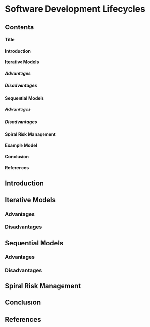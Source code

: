 # Software Development Lifecycles
## Contents
#### Title
#### Introduction
#### Iterative Models
##### Advantages
##### Disadvantages
#### Sequential Models
##### Advantages
##### Disadvantages
#### Spiral Risk Management
#### Example Model
#### Conclusion
#### References
## Introduction
## Iterative Models
### Advantages
### Disadvantages
## Sequential Models
### Advantages
### Disadvantages
## Spiral Risk Management
## Conclusion
## References

